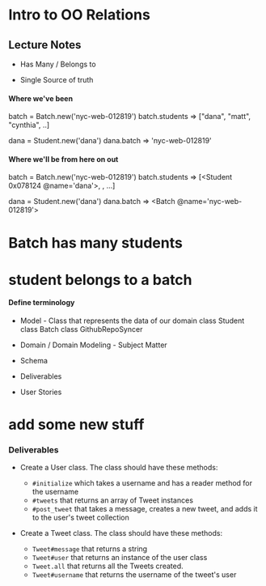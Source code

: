 Intro to OO Relations
===========================

## Lecture Notes

* Has Many / Belongs to

* Single Source of truth

#### Where we've been

batch = Batch.new('nyc-web-012819')
batch.students
=> ["dana", "matt", "cynthia", ..]

dana = Student.new('dana')
dana.batch
=> 'nyc-web-012819'

#### Where we'll be from here on out

batch = Batch.new('nyc-web-012819')
batch.students
=> [<Student 0x078124 @name='dana'>, <Student>, ...]

dana = Student.new('dana')
dana.batch
=> <Batch @name='nyc-web-012819'>

# Batch has many students
# student belongs to a batch


#### Define terminology
  * Model - Class that represents the data of our domain
  class Student
  class Batch
  class GithubRepoSyncer

  * Domain / Domain Modeling - Subject Matter


  * Schema

  * Deliverables
  * User Stories
  
  
  
  
  # add some new stuff




### Deliverables

* Create a User class. The class should have these methods:
  * `#initialize` which takes a username and has a reader method for the username
  * `#tweets` that returns an array of Tweet instances
  * `#post_tweet` that takes a message, creates a new tweet, and adds it to the user's tweet collection

* Create a Tweet class. The class should have these methods:
  * `Tweet#message` that returns a string
  * `Tweet#user` that returns an instance of the user class
  * `Tweet.all` that returns all the Tweets created.
  * `Tweet#username` that returns the username of the tweet's user
